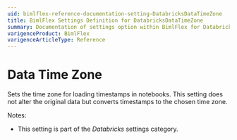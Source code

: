 ```yaml
---
uid: bimlflex-reference-documentation-setting-DatabricksDataTimeZone
title: BimlFlex Settings Definition for DatabricksDataTimeZone
summary: Documentation of settings option within BimlFlex for DatabricksDataTimeZone
varigenceProduct: BimlFlex
varigenceArticleType: Reference
---
```


# Data Time Zone

Sets the time zone for loading timestamps in notebooks. This setting does not alter the original data but converts timestamps to the chosen time zone.

Notes:

* This setting is part of the *Databricks* settings category.
